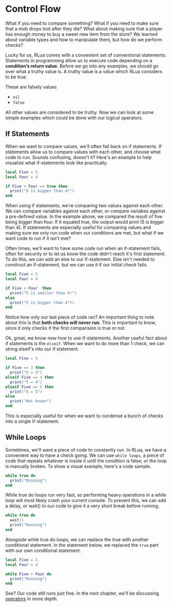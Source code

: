 # Control Flow

What if you need to compare something? What if you need to make sure that a mob drops loot after they die? What about making sure that a player has enough money to buy a sweet new item from the store? We learned about variable types and how to manipulate them, but how do we perform checks?

Lucky for us, RLua comes with a convenient set of conventional statements. Statements in programming allow us to execute code depending on a **condition’s return value**. Before we go into any examples, we should go over what a truthy value is. A truthy value is a value which RLua considers to be true.

These are falsely values

- `nil`
- `false`

All other values are considered to be truthy. Now we can look at some simple examples which could be done with our logical operators.





## If Statements

When we want to compare values, we'll often fall back on if statements. If statements allow us to compare values with each other, and choose what code to run. Sounds confusing, doesn't it? Here's an example to help visualize what if-statements look like practically. 

```lua
local Five = 5
local Four = 4 

if Five > Four == true then 
  print("5 is bigger than 4!")
end
```

When using if statements, we're comparing two values against each other. We can compare variables against each other, or compare variabes against a pre-defined value. In the example above, we compared the result of five being bigger than four. If it equaled true, the output would print (5 is bigger than 4). If statements are especially useful for comparing values and making sure we only run code when our conditions are met, but what if we want code to run if it isn't met?

Often times, we'll want to have some code run when an if-statement fails, often for security or to let us know the code didn't reach it's first statement. To do this, we can add an else to our if-statement. Else isn't needed to construct an if-statement, but we can use it if our initial check fails. 

```lua 
local Five = 5
local Four = 4

if Five < Four  then 
  print("5 is smaller than 4!")
else 
  print("5 is bigger than 4"!)
end
```

Notice how only our last piece of code ran? An important thing to note about this is that **both checks will never run**. This is important to know, since it only checks if the first comparision is true or not. 

Ok, great, we know now how to use if-statements. Another useful fact about if statements is the `elseif`. When we want to do more than 1 check, we can string elseif's into our if statement.

```lua
local Five = 5

if Five == 3 then
  print("5 = 3")
elseif Five == 4 then
  print("5 = 4")
elseif Five == 5 then
  print("5 = 5")
else 
  print("Not known")
end
```

This is especially useful for when we want to condense a bunch of checks into a single if-statement. 





## While Loops

Sometimes, we'll want a piece of code to constantly run. In RLua, we have a convenient way to have a check going. We can use `while loops`, a piece of code that repeats whatever is inside it until the condition is false, or the loop is manually broken. To show a visual example, here's a code sample. 

```lua
while true do
  print("Running")
end
```

While true do loops run very fast, so performing heavy operations in a while loop will most likely crash your current console. To prevent this, we can add a delay, or wait() to our code to give it a very short break before running. 

```lua
while true do
  wait()
  print("Running")
end
```

Alongside while true do loops, we can replace the true with another conditional statement. In the statement below, we replaced the `true` part with our own conditional statement.

```lua
local Five = 5
local Four = 4

while Five > Four do
  print("Running")
end
```

See? Our code still runs just fine. In the next chapter, we'll be discussing [operators](./chapter_14_Operators.md) in more depth. 


